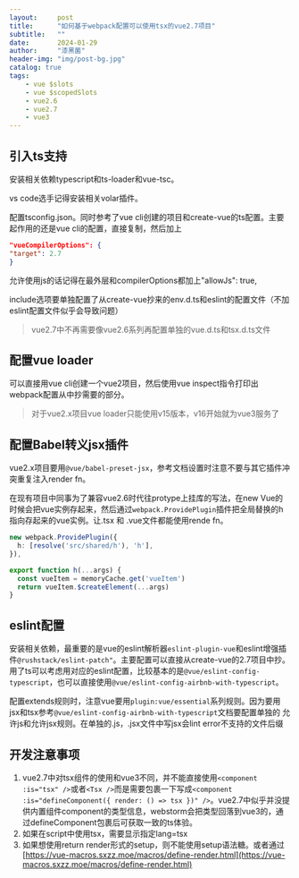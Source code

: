 ```yaml
---
layout:     post
title:      "如何基于webpack配置可以使用tsx的vue2.7项目"
subtitle:   ""
date:       2024-01-29
author:     "漆黑菌"
header-img: "img/post-bg.jpg"
catalog: true
tags:
    - vue $slots
    - vue $scopedSlots
    - vue2.6
    - vue2.7
    - vue3
---
```


## 引入ts支持

安装相关依赖typescript和ts-loader和vue-tsc。

vs code选手记得安装相关volar插件。

配置tsconfig.json。同时参考了vue cli创建的项目和create-vue的ts配置。主要起作用的还是vue cli的配置，直接复制，然后加上

```json
"vueCompilerOptions": {
"target": 2.7
}
```

允许使用js的话记得在最外层和compilerOptions都加上"allowJs": true,

include选项要单独配置了从create-vue抄来的env.d.ts和eslint的配置文件（不加eslint配置文件似乎会导致问题）

>vue2.7中不再需要像vue2.6系列再配置单独的vue.d.ts和tsx.d.ts文件

## 配置vue loader

可以直接用vue cli创建一个vue2项目，然后使用vue inspect指令打印出webpack配置从中抄需要的部分。

>对于vue2.x项目vue loader只能使用v15版本，v16开始就为vue3服务了

## 配置Babel转义jsx插件

vue2.x项目要用`@vue/babel-preset-jsx`，参考文档设置时注意不要与其它插件冲突重复注入render fn。

在现有项目中同事为了兼容vue2.6时代往protype上挂库的写法，在new Vue的时候会把vue实例存起来，然后通过`webpack.ProvidePlugin`插件把全局替换的h指向存起来的vue实例。让.tsx 和 .vue文件都能使用rende fn。

```ts
new webpack.ProvidePlugin({
  h: [resolve('src/shared/h'), 'h'],
}),

export function h(...args) {
  const vueItem = memoryCache.get('vueItem')
  return vueItem.$createElement(...args)
}
```

## eslint配置

安装相关依赖，最重要的是vue的eslint解析器`eslint-plugin-vue`和eslint增强插件`@rushstack/eslint-patch"`。主要配置可以直接从create-vue的2.7项目中抄。用了ts可以考虑用对应的eslint配置，比较基本的是`@vue/eslint-config-typescript`，也可以直接使用`@vue/eslint-config-airbnb-with-typescript`。

配置extends规则时，注意vue要用`plugin:vue/essential`系列规则。因为要用jsx和tsx参考`@vue/eslint-config-airbnb-with-typescript`文档要配置单独的    允许js和允许jsx规则。在单独的.js，.jsx文件中写jsx会lint error不支持的文件后缀

## 开发注意事项

1. vue2.7中对tsx组件的使用和vue3不同，并不能直接使用`<component :is="tsx" />`或者`<Tsx />`而是需要包裹一下写成`<component :is="defineComponent({ render: () => tsx })" />`。vue2.7中似乎并没提供内置组件component的类型信息，webstorm会把类型回落到vue3的，通过defineComponent包裹后可获取一致的ts体验。
2. 如果在script中使用tsx，需要显示指定lang=tsx
3. 如果想使用return render形式的setup，则不能使用setup语法糖。或者通过[https://vue-macros.sxzz.moe/macros/define-render.html](https://vue-macros.sxzz.moe/macros/define-render.html)
